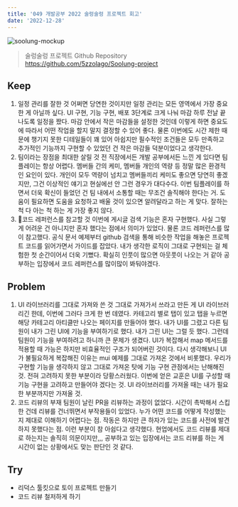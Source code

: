 ```yaml
---
title: '049 개발공부 2022 술렁술렁 프로젝트 회고'
date: '2022-12-28'
---
```


![soolung-mockup](https://user-images.githubusercontent.com/82587107/209748921-f2cf47db-d11c-49ad-a74b-1100d69b3d47.jpg)

> 술렁술렁 프로젝트 Github Repository
> https://github.com/5zzolago/Soolung-project

## Keep

1. 일정 관리를 잘한 것
   어쩌면 당연한 것이지만 일정 관리는 모든 영역에서 가장 중요한 게 아닐까 싶다. UI 구현, 기능 구현, 배포 3단계로 크게 나눠 마감 하루 전날 끝나도록 일정을 짰다. 마감 안에서 작은 마감들을 설정한 것인데 이렇게 하면 중요도에 따라서 어떤 작업을 할지 말지 결정할 수 있어 좋다. 물론 이번에도 시간 제한 때문에 챙기지 못한 디테일들이 꽤 있어 아쉽지만 필수적인 조건들은 모두 만족하고 추가적인 기능까지 구현할 수 있었던 건 작은 마감들 덕분이었다고 생각한다.
2. 팀이라는 장점을 최대한 살릴 것
   전 직장에서든 개발 공부에서든 느낀 게 있다면 팀플레이는 항상 어렵다. 멤버들 간의 케미, 멤버들 개인의 역량 등 정말 많은 환경적인 요인이 있다. 개인이 모두 역량이 넘치고 멤버들끼리 케미도 좋으면 당연히 좋겠지만, 그건 이상적인 얘기고 현실에선 안 그런 경우가 대다수다. 이번 팀플레이를 하면서 더욱 확신이 들었던 건 팀 내에서 소통할 때는 무조건 솔직해야 한다는 거. 도움이 필요하면 도움을 요청하고 배울 것이 있으면 알려달라고 하는 게 맞다. 잘하는 척 다 아는 척 하는 게 가장 좋지 않다.
3. 코드 레퍼런스를 참고할 것
   이번에 게시글 검색 기능은 혼자 구현했다. 사실 그렇게 어려운 건 아니지만 혼자 했다는 점에서 의미가 있었다. 물론 코드 레퍼런스를 많이 참고했다. 공식 문서 예제부터 github 검색을 통해 비슷한 작업을 해놓은 프로젝트 코드를 읽어가면서 가이드를 잡았다. 내가 생각한 로직이 그대로 구현되는 걸 체험한 첫 순간이어서 더욱 기뻤다. 확실히 인풋이 많으면 아웃풋이 나오는 거 같아 공부하는 입장에서 코드 레퍼런스를 많이많이 봐둬야겠다.

## Problem

1. UI 라이브러리를 그대로 가져와 쓴 것
   그대로 가져가서 쓰라고 만든 게 UI 라이브러리긴 한데, 이번에 그러다 크게 한 번 데였다. 카테고리 별로 탭이 있고 탭을 누르면 해당 카테고리 아티클만 나오는 페이지를 만들어야 했다. 내가 UI를 그렸고 다른 팀원이 내가 그린 UI에 기능을 부여하기로 했다. 내가 그린 UI는 그럴 듯 했다. 그런데 팀원이 기능을 부여하려고 하니까 큰 문제가 생겼다. UI가 복잡해서 map 메서드를 적용할 때 가능은 하지만 비효율적인 구조가 되어버린 것이다. 다시 생각해보니 UI가 불필요하게 복잡해진 이유는 mui 예제를 그대로 가져온 것에서 비롯했다. 우리가 구현할 기능을 생각하지 않고 그대로 가져온 탓에 기능 구현 관점에서는 난해해진 것. 전혀 고려하지 못한 부분이라 당황스러웠다. 이번에 얻은 교훈은 UI를 구성할 때 기능 구현을 고려하고 만들어야 겠다는 것. UI 라이브러리를 가져올 때는 내가 필요한 부분까지만 가져올 것.
2. 코드 리뷰의 부재
   팀원이 날린 PR을 리뷰하는 과정이 없었다. 시간이 촉박해서 스킵한 건데 리뷰를 건너뛰면서 부작용들이 있었다. 누가 어떤 코드를 어떻게 작성했는지 제대로 이해하기 어렵다는 점. 작동은 하지만 큰 하자가 있는 코드를 사전에 발견하지 못했다는 점. 이런 부분이 참 아쉽다고 생각했다. 현업에서도 코드 리뷰를 제대로 하는지는 솔직히 의문이지만,,, 공부하고 있는 입장에서는 코드 리뷰를 하는 게 시간이 없는 상황에서도 맞는 판단인 것 같다.

## Try

- 리덕스 툴킷으로 토이 프로젝트 만들기
- 코드 리뷰 철저하게 하기
